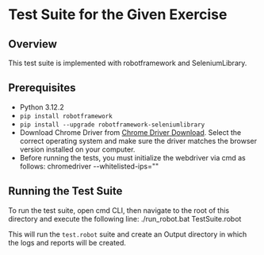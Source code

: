 # Test Suite for the Given Exercise

## Overview
This test suite is implemented with robotframework and SeleniumLibrary.

## Prerequisites
- Python 3.12.2
- `pip install robotframework`
- `pip install --upgrade robotframework-seleniumlibrary`
- Download Chrome Driver from [Chrome Driver Download](https://googlechromelabs.github.io/chrome-for-testing/#stable). Select the correct operating system and make sure the driver matches the browser version installed on your computer.
- Before running the tests, you must initialize the webdriver via cmd as follows:
chromedriver --whitelisted-ips=""


## Running the Test Suite
To run the test suite, open cmd CLI, then navigate to the root of this directory and execute the following line:
./run_robot.bat TestSuite.robot

This will run the `test.robot` suite and create an Output directory in which the logs and reports will be created.
